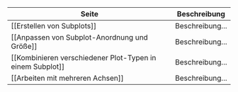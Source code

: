 | Seite | Beschreibung |
| ----------- | ----------- |
| [[Erstellen von Subplots]] | Beschreibung... |
| [[Anpassen von Subplot-Anordnung und Größe]] | Beschreibung... |
| [[Kombinieren verschiedener Plot-Typen in einem Subplot]] | Beschreibung... |
| [[Arbeiten mit mehreren Achsen]] | Beschreibung... |